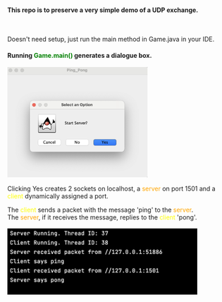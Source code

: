 <h4>This repo is to preserve a very simple demo of a UDP exchange.</h4>
<br>
<p>Doesn't need setup, just run the main method in Game.java in your IDE.</p>
<h4>Running <span style="color:green">Game.main()</span> generates a dialogue box. </h4>

<img src="src/main/resources/Jframe.png" style="height: 250px;" alt="">
<p>Clicking Yes creates 2 sockets on localhost, a <span style="color:orange">server</span> on port 1501 and a <span style="color:yellow">client</span> dynamically assigned a port.</p>

The <span style="color:yellow">client</span> sends a packet with the message 'ping' to the <span style="color:orange">server</span>. </br>
The <span style="color:orange">server</span>, if it receives the message, replies to the <span style="color:yellow">client</span> 'pong'.
<br></br>
<img src="src/main/resources/ping_pong.png" style="height: 150px;" alt="">

